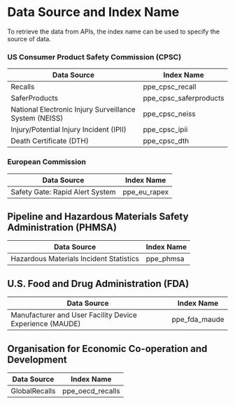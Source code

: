 # Data Source and Index Name

To retrieve the data from APIs, the index name can be used to specify the source of data.

### US Consumer Product Safety Commission (CPSC)

| Data Source                                            | Index Name             |
| ------------------------------------------------------ | ---------------------- |
| Recalls                                                | ppe_cpsc_recall        |
| SaferProducts                                          | ppe_cpsc_saferproducts |
| National Electronic Injury Surveillance System (NEISS) | ppe_cpsc_neiss         |
| Injury/Potential Injury Incident (IPII)                | ppe_cpsc_ipii          |
| Death Certificate (DTH)                                | ppe_cpsc_dth           |

### European Commission

| Data Source                     | Index Name   |
| ------------------------------- | ------------ |
| Safety Gate: Rapid Alert System | ppe_eu_rapex |

## Pipeline and Hazardous Materials Safety Administration (PHMSA)

| Data Source                             | Index Name |
| --------------------------------------- | ---------- |
| Hazardous Materials Incident Statistics | ppe_phmsa  |

## U.S. Food and Drug Administration (FDA)

| Data Source                                              | Index Name    |
| -------------------------------------------------------- | ------------- |
| Manufacturer and User Facility Device Experience (MAUDE) | ppe_fda_maude |

## Organisation for Economic Co-operation and Development

| Data Source   | Index Name       |
| ------------- | ---------------- |
| GlobalRecalls | ppe_oecd_recalls |
